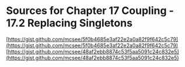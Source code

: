 # Sources for Chapter 17 Coupling - 17.2 Replacing Singletons

[https://gist.github.com/mcsee/5f0b4685e3af22e2a0a82f9f642c5c79](https://gist.github.com/mcsee/5f0b4685e3af22e2a0a82f9f642c5c79)
[https://gist.github.com/mcsee/48af2ebb8874c53f5aa5091c24c832e5](https://gist.github.com/mcsee/48af2ebb8874c53f5aa5091c24c832e5)